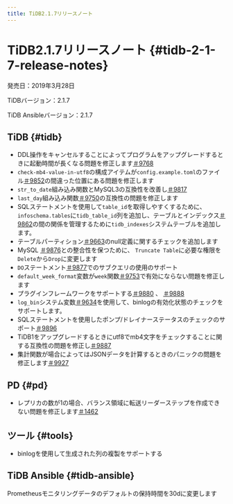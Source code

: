 ```yaml
---
title: TiDB2.1.7リリースノート
---
```


# TiDB2.1.7リリースノート {#tidb-2-1-7-release-notes}

発売日：2019年3月28日

TiDBバージョン：2.1.7

TiDB Ansibleバージョン：2.1.7

## TiDB {#tidb}

-   DDL操作をキャンセルすることによってプログラムをアップグレードするときに起動時間が長くなる問題を修正します[＃9768](https://github.com/pingcap/tidb/pull/9768)
-   `check-mb4-value-in-utf8`の構成アイテムが`config.example.toml`のファイル[＃9852](https://github.com/pingcap/tidb/pull/9852)の間違った位置にある問題を修正します
-   `str_to_date`組み込み関数とMySQL3の互換性を改善し[＃9817](https://github.com/pingcap/tidb/pull/9817)
-   `last_day`組み込み関数[＃9750](https://github.com/pingcap/tidb/pull/9750)の互換性の問題を修正します
-   SQLステートメントを使用して`table_id`を取得しやすくするために、 `infoschema.tables`に`tidb_table_id`列を追加し、テーブルとインデックス[＃9862](https://github.com/pingcap/tidb/pull/9862)の間の関係を管理するために`tidb_indexes`システムテーブルを追加します。
-   テーブルパーティション[＃9663](https://github.com/pingcap/tidb/pull/9663)のnull定義に関するチェックを追加します
-   MySQL [＃9876](https://github.com/pingcap/tidb/pull/9876)との整合性を保つために、 `Truncate Table`に必要な権限を`Delete`から`Drop`に変更します
-   `DO`ステートメント[＃9877](https://github.com/pingcap/tidb/pull/9877)でのサブクエリの使用のサポート
-   `default_week_format`変数が`week`関数[＃9753](https://github.com/pingcap/tidb/pull/9753)で有効にならない問題を修正します
-   プラグインフレームワークをサポートする[＃9880](https://github.com/pingcap/tidb/pull/9880) 、 [＃9888](https://github.com/pingcap/tidb/pull/9888)
-   `log_bin`システム変数[＃9634](https://github.com/pingcap/tidb/pull/9634)を使用して、binlogの有効化状態のチェックをサポートします。
-   SQLステートメントを使用したポンプ/ドレイナーステータスのチェックのサポート[＃9896](https://github.com/pingcap/tidb/pull/9896)
-   TiDB1をアップグレードするときにutf8でmb4文字をチェックすることに関する互換性の問題を修正し[＃9887](https://github.com/pingcap/tidb/pull/9887)
-   集計関数が場合によってはJSONデータを計算するときのパニックの問題を修正します[＃9927](https://github.com/pingcap/tidb/pull/9927)

## PD {#pd}

-   レプリカの数が1の場合、バランス領域に転送リーダーステップを作成できない問題を修正します[＃1462](https://github.com/pingcap/pd/pull/1462)

## ツール {#tools}

-   binlogを使用して生成された列の複製をサポートする

## TiDB Ansible {#tidb-ansible}

Prometheusモニタリングデータのデフォルトの保持時間を30dに変更します
